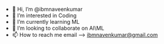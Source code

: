 - 👋 Hi, I’m @ibmnaveenkumar
- 👀 I’m interested in Coding
- 🌱 I’m currently learning ML
- 💞️ I’m looking to collaborate on AI\ML
- 📫 How to reach me email -->  ibmnavenkumar@gmail.com

<!---
ibmnaveenkumar/ibmnaveenkumar is a ✨ special ✨ repository because its `README.md` (this file) appears on your GitHub profile.
You can click the Preview link to take a look at your changes.
--->
